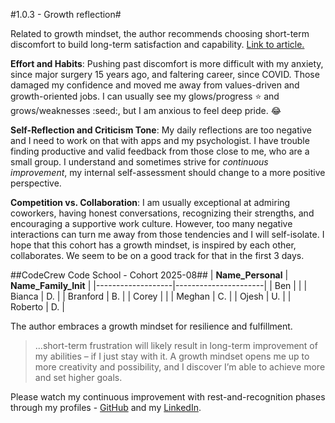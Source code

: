 #1.0.3 - Growth reflection# 

Related to growth mindset, the author recommends choosing short-term discomfort to build long-term satisfaction and capability. [Link to article.](https://www.atlassian.com/blog/inside-atlassian/growth-mindset)

**Effort and Habits**: Pushing past discomfort is more difficult with my anxiety, since major surgery 15 years ago, and faltering career, since COVID. Those damaged my confidence and moved me away from values-driven and growth-oriented jobs. I can usually see my glows/progress :star: and grows/weaknesses :seed:, but I am anxious to feel deep pride. :joy:

**Self-Reflection and Criticism Tone**: My daily reflections are too negative and I need to work on that with apps and my psychologist. I have trouble finding productive and valid feedback from those close to me, who are a small group. I understand and sometimes strive for *continuous improvement*, my internal self-assessment should change to a more positive perspective.

**Competition vs. Collaboration**: I am usually exceptional at admiring coworkers, having honest conversations, recognizing their strengths, and encouraging a supportive work culture. However, too many negative interactions can turn me away from those tendencies and I will self-isolate. I hope that this cohort has a growth mindset, is inspired by each other, collaborates. We seem to be on a good track for that in the first 3 days.

##CodeCrew Code School - Cohort 2025-08##
| **Name_Personal** | **Name_Family_Init** |
|-------------------|----------------------|
| Ben               |                      |
| Bianca            | D.                   |
| Branford          | B.                   |
| Corey             |                      |
| Meghan            | C.                   |
| Ojesh             | U.                   |
| Roberto           | D.                   |

The author embraces a growth mindset for resilience and fulfillment.
> ...short-term frustration will likely result in long-term improvement of my abilities – if I just stay with it. A growth mindset opens me up to more creativity and possibility, and I discover I’m able to achieve more and set higher goals.

Please watch my continuous improvement with rest-and-recognition phases through my profiles - [GitHub](https://github.com/MegaMoonBear) and my [LinkedIn](https://www.linkedin.com/in/meghan-carr-144b369/).
